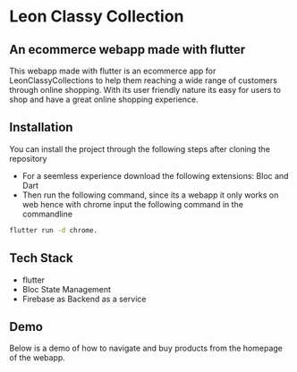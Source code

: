 # Leon Classy Collection

## An ecommerce webapp made with flutter

This webapp made with flutter is an ecommerce app for LeonClassyCollections to help them reaching a wide range of customers through online shopping. With its user friendly nature its easy for users to shop and have a great online shopping experience.


## Installation

You can install the project through the following steps after cloning the repository
 - For a seemless experience download the following extensions: Bloc and Dart
 - Then run the following command, since its a webapp it only works on web hence with chrome input the following command in the commandline

```bash
flutter run -d chrome.
```

## Tech Stack
- flutter
- Bloc State Management
- Firebase as Backend as a service

## Demo

Below is a demo of how to navigate and buy products from the homepage of the webapp.
